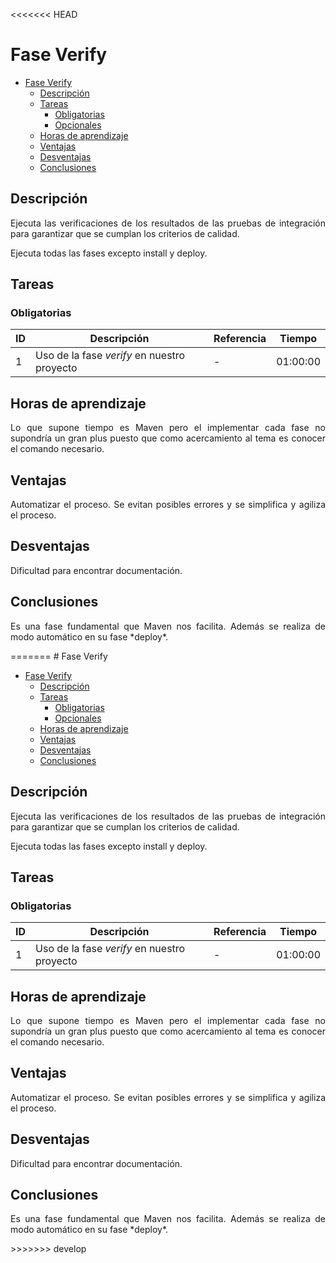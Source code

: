 <<<<<<< HEAD
# Fase Verify

- [Fase Verify](#Fase-Verify)
  - [Descripción](#Descripción)
  - [Tareas](#Tareas)
    - [Obligatorias](#Obligatorias)
    - [Opcionales](#Opcionales)
  - [Horas de aprendizaje](#Horas-de-aprendizaje)
  - [Ventajas](#Ventajas)
  - [Desventajas](#Desventajas)
  - [Conclusiones](#Conclusiones)

## Descripción

<div style="text-align: justify">
<p>
Ejecuta las verificaciones de los resultados de las pruebas de integración para garantizar que se cumplan los criterios de calidad. 
</p>
</div>



<div style="text-align: justify">
<p>
Ejecuta todas las fases excepto install y deploy.
</p>
</div>

## Tareas

### Obligatorias

| ID      | Descripción | Referencia | Tiempo  |
| ------- | ----------- | ---------- | ------- |
| 1  |Uso de la fase *verify* en nuestro proyecto| - | 01:00:00|



## Horas de aprendizaje

<div style="text-align: justify">
<p>
Lo que supone tiempo es Maven pero el implementar cada fase no supondría un gran plus puesto que como acercamiento al tema es conocer el comando necesario.
</p>
</div>

## Ventajas

<div style="text-align: justify">
<p>
Automatizar el proceso. Se evitan posibles errores y se simplifica y agiliza el proceso.
</p>
</div>

## Desventajas

<div style="text-align: justify">
<p>
Dificultad para encontrar documentación.
</p>
</div>

## Conclusiones

<div style="text-align: justify">
<p>
Es una fase fundamental que Maven nos facilita. Además se realiza de modo automático en su fase *deploy*.
</p>
=======
# Fase Verify

- [Fase Verify](#Fase-Verify)
  - [Descripción](#Descripción)
  - [Tareas](#Tareas)
    - [Obligatorias](#Obligatorias)
    - [Opcionales](#Opcionales)
  - [Horas de aprendizaje](#Horas-de-aprendizaje)
  - [Ventajas](#Ventajas)
  - [Desventajas](#Desventajas)
  - [Conclusiones](#Conclusiones)

## Descripción

<div style="text-align: justify">
<p>
Ejecuta las verificaciones de los resultados de las pruebas de integración para garantizar que se cumplan los criterios de calidad. 
</p>
</div>



<div style="text-align: justify">
<p>
Ejecuta todas las fases excepto install y deploy.
</p>
</div>

## Tareas

### Obligatorias

| ID      | Descripción | Referencia | Tiempo  |
| ------- | ----------- | ---------- | ------- |
| 1  |Uso de la fase *verify* en nuestro proyecto| - | 01:00:00|



## Horas de aprendizaje

<div style="text-align: justify">
<p>
Lo que supone tiempo es Maven pero el implementar cada fase no supondría un gran plus puesto que como acercamiento al tema es conocer el comando necesario.
</p>
</div>

## Ventajas

<div style="text-align: justify">
<p>
Automatizar el proceso. Se evitan posibles errores y se simplifica y agiliza el proceso.
</p>
</div>

## Desventajas

<div style="text-align: justify">
<p>
Dificultad para encontrar documentación.
</p>
</div>

## Conclusiones

<div style="text-align: justify">
<p>
Es una fase fundamental que Maven nos facilita. Además se realiza de modo automático en su fase *deploy*.
</p>
>>>>>>> develop
</div>
